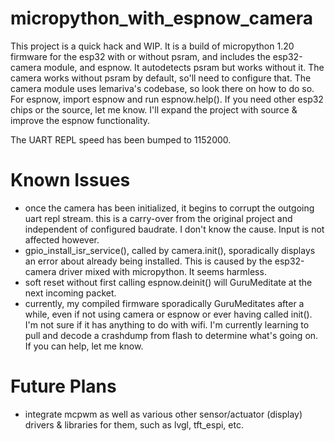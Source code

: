 # micropython_with_espnow_camera

This project is a quick hack and WIP. It is a build of micropython 1.20 firmware for the esp32 with or without psram, and includes the esp32-camera module, and espnow. It autodetects psram but works without it. The camera works without psram by default, so'll need to configure that. The camera module uses lemariva's codebase, so look there on how to do so. For espnow, import espnow and run espnow.help(). If you need other esp32 chips or the source, let me know. I'll expand the project with source & improve the espnow functionality.

The UART REPL speed has been bumped to 1152000.

# Known Issues
- once the camera has been initialized, it begins to corrupt the outgoing uart repl stream. this is a carry-over from the original project and independent of configured baudrate. I don't know the cause. Input is not affected however.
- gpio_install_isr_service(), called by camera.init(), sporadically displays an error about already being installed. This is caused by the esp32-camera driver mixed with micropython. It seems harmless.
- soft reset without first calling espnow.deinit() will GuruMeditate at the next incoming packet.
- currently, my compiled firmware sporadically GuruMeditates after a while, even if not using camera or espnow or ever having called init(). I'm not sure if it has anything to do with wifi. I'm currently learning to pull and decode a crashdump from flash to determine what's going on. If you can help, let me know.

# Future Plans
- integrate mcpwm as well as various other sensor/actuator (display) drivers & libraries for them, such as lvgl, tft_espi, etc.

